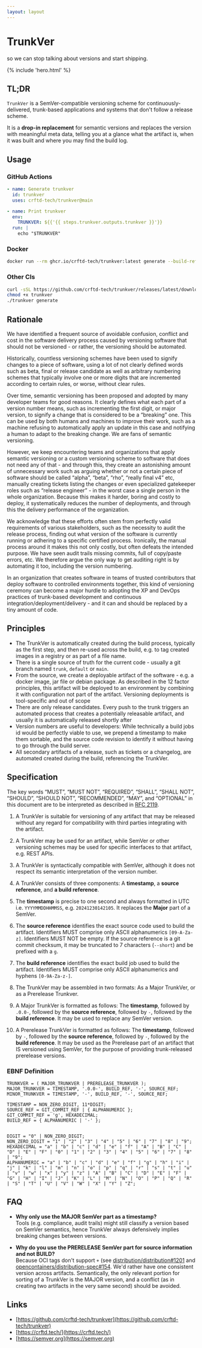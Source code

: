 ```yaml
---
layout: layout
---
```


# <span class="logo">TrunkVer</span>

so we can stop talking about versions and start shipping.

<div class="spacer"></div>
{% include 'hero.html' %}

## TL;DR

`TrunkVer` is a SemVer-compatible versioning scheme for
continuously-delivered, trunk-based applications and systems that don't follow a release scheme.

It is a **drop-in replacement** for semantic versions and replaces the version with meaningful meta data, telling you at a glance what the artifact is, when it was built and where you may find the build log.

## Usage

### GitHub Actions

```yaml
- name: Generate trunkver
  id: trunkver
  uses: crftd-tech/trunkver@main

- name: Print trunkver
  env:
    TRUNKVER: ${{'{{ steps.trunkver.outputs.trunkver }}'}}
  run: |
    echo "$TRUNKVER"
```

### Docker

```sh
docker run --rm ghcr.io/crftd-tech/trunkver:latest generate --build-ref "$CI_JOB_ID" --source-ref "g$(git rev-parse --short HEAD)"
```

### Other CIs

```sh
curl -sSL https://github.com/crftd-tech/trunkver/releases/latest/download/trunkver_linux_amd64 -o trunkver
chmod +x trunkver
./trunkver generate
```

## Rationale

We have identified a frequent source of avoidable confusion, conflict and cost in the software delivery process caused by versioning software that should not be versioned - or rather, the versioning should be automated.

Historically, countless versioning schemes have been used to signify changes to a piece of software, using a lot of not clearly defined words such as beta, final or release candidate as well as arbitrary numbering schemes that typically involve one or more digits that are incremented according to certain rules, or worse, without clear rules.

Over time, semantic versioning has been proposed and adopted by many developer teams for good reasons. It clearly defines what each part of a version number means, such as incrementing the first digit, or major version, to signify a change that is considered to be a “breaking” one. This can be used by both humans and machines to improve their work, such as a machine refusing to automatically apply an update in this case and notifying a human to adapt to the breaking change. We are fans of semantic versioning.

However, we keep encountering teams and organizations that apply semantic versioning or a custom versioning scheme to software that does not need any of that - and through this, they create an astonishing amount of unnecessary work such as arguing whether or not a certain piece of software should be called “alpha”, “beta”, “rho”, “really final v4” etc, manually creating tickets listing the changes or even specialized gatekeeper roles such as “release engineer” - in the worst case a single person in the whole organization. Because this makes it harder, boring and costly to deploy, it systematically reduces the number of deployments, and through this the delivery performance of the organization.

We acknowledge that these efforts often stem from perfectly valid requirements of various stakeholders, such as the necessity to audit the release process, finding out what version of the software is currently running or adhering to a specific certified process. Ironically, the manual process around it makes this not only costly, but often defeats the intended purpose. We have seen audit trails missing commits, full of copy/paste errors, etc. We therefore argue the only way to get auditing right is by automating it too, including the version numbering.

In an organization that creates software in teams of trusted contributors that deploy software to controlled environments together, this kind of versioning ceremony can become a major hurdle to adopting the XP and DevOps practices of trunk-based development and continuous integration/deployment/delivery - and it can and should be replaced by a tiny amount of code.

## Principles

- The TrunkVer is automatically created during the build process, typically as the first step, and then re-used across the build, e.g. to tag created images in a registry or as part of a file name.
- There is a single source of truth for the current code - usually a git branch named `trunk`, `default` or `main`.
- From the source, we create a deployable artifact of the software - e.g. a docker image, jar file or debian package. As described in the 12 factor principles, this artifact will be deployed to an environment by combining it with configuration not part of the artifact. Versioning deployments is tool-specific and out of scope
- There are only release candidates. Every push to the trunk triggers an automated process that creates a potentially releasable artifact, and usually it is automatically released shortly after
- Version numbers are useful to developers: While technically a build jobs id would be perfectly viable to use, we prepend a timestamp to make them sortable, and the source code revision to identify it without having to go through the build server.
- All secondary artifacts of a release, such as tickets or a changelog, are automated created during the build, referencing the TrunkVer.

## Specification

The key words “MUST”, “MUST NOT”, “REQUIRED”, “SHALL”, “SHALL NOT”, “SHOULD”, “SHOULD NOT”, “RECOMMENDED”, “MAY”, and “OPTIONAL” in this document are to be interpreted as described in [RFC 2119](https://tools.ietf.org/html/rfc2119).

1. A TrunkVer is suitable for versioning of any artifact that may be released without any regard for compatibility with third parties integrating with the artifact.

2. A TrunkVer may be used for an artifact, while SemVer or other versioning schemes may be used for specific interfaces to that artifact, e.g. REST APIs.

3. A TrunkVer is syntactically compatible with SemVer, although it does not respect its semantic interpretation of the version number.

4. A TrunkVer consists of three components: A **timestamp**, a **source reference**, and **a build reference**.

5. The **timestamp** is precise to one second and always formatted in UTC i.e. `YYYYMMDDHHMMSS`, e.g. `20241230142105`. It replaces the **Major** part of a SemVer.

6. The **source reference** identifies the exact source code used to build the artifact. Identifiers MUST comprise only ASCII alphanumerics `[09-A-Za-z]`. Identifiers MUST NOT be empty. If the source reference is a git commit checksum, it may be truncated to 7 characters (`--short`) and be prefixed with a `g`.

7. The **build reference** identifies the exact build job used to build the artifact. Identifiers MUST comprise only ASCII alphanumerics and hyphens `[0-9A-Za-z-]`.

8. The TrunkVer may be assembled in two formats: As a Major TrunkVer, or as a Prerelease Trunkver.

9. A Major TrunkVer is formatted as follows: The **timestamp**, followed by `.0.0-`, followed by the **source reference**, followed by `-`, followed by the **build reference**. It may be used to replace any SemVer version.

10. A Prerelease TrunkVer is formatted as follows: The **timestamp**, followed by `-`, followed by the **source reference**, followed by `-`, followed by the **build reference**. It may be used as the Prerelease part of an artifact that IS versioned using SemVer, for the purpose of providing trunk-released prerelease versions.

### EBNF Definition

```ebnf
TRUNKVER = ( MAJOR_TRUNKVER | PRERELEASE_TRUNKVER );
MAJOR_TRUNKVER = TIMESTAMP, '.0.0-', BUILD_REF, '-', SOURCE_REF;
MINOR_TRUNKVER = TIMESTAMP, '-', BUILD_REF, '-', SOURCE_REF;

TIMESTAMP = NON_ZERO_DIGIT, 11*DIGIT;
SOURCE_REF = GIT_COMMIT_REF | { ALPHANUMERIC };
GIT_COMMIT_REF = 'g', HEXADECIMAL;
BUILD_REF = { ALPHANUMERIC | '-' };


DIGIT = "0" | NON_ZERO_DIGIT;
NON_ZERO_DIGIT = "1" | "2" | "3" | "4" | "5" | "6" | "7" | "8" | "9";
HEXADECIMAL = "a" | "b" | "c" | "d" | "e" | "f" | "A" | "B" | "C" | "D" | "E" | "F" | "0" | "1" | "2" | "3" | "4" | "5" | "6" | "7" | "8" | "9";
ALPHANUMERIC = "a" | "b" | "c" | "d" | "e" | "f" | "g" | "h" | "i" | "j" | "k" | "l" | "m" | "n" | "o" | "p" | "q" | "r" | "s" | "t" | "u" | "v" | "w" | "x" | "y" | "z" | "A" | "B" | "C" | "D" | "E" | "F" | "G" | "H" | "I" | "J" | "K" | "L" | "M" | "N" | "O" | "P" | "Q" | "R" | "S" | "T" | "U" | "V" | "W" | "X" | "Y" | "Z";

```

## FAQ

- **Why only use the MAJOR SemVer part as a timestamp?**  
  Tools (e.g. compliance, audit trails) might still classify a version based on SemVer semantics, hence TrunkVer always defensively implies breaking changes between versions.

- **Why do you use the PRERELEASE SemVer part for source information and not BUILD?**  
  Because OCI tags don't support `+` (see [distribution/distribution#1201](https://github.com/distribution/distribution/issues/1201) and [opencontainers/distribution-spec#154](https://github.com/opencontainers/distribution-spec/issues/154). We'd rather have one consistent version across artifacts. Semantically, the only relevant portion for sorting of a TrunkVer is
  the MAJOR version, and a conflict (as in creating two artifacts in the
  very same second) should be avoided.

## Links

- [https://github.com/crftd-tech/trunkver](https://github.com/crftd-tech/trunkver)
- [https://crftd.tech/](https://crftd.tech/)
- [https://semver.org](https://semver.org)
